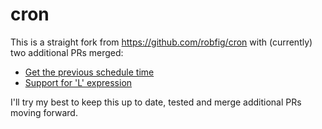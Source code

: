 # cron

This is a straight fork from https://github.com/robfig/cron with (currently) two additional PRs merged:
* [Get the previous schedule time](https://github.com/robfig/cron/pull/361)
* [Support for 'L' expression](https://github.com/robfig/cron/pull/325)

I'll try my best to keep this up to date, tested and merge additional PRs moving forward.
